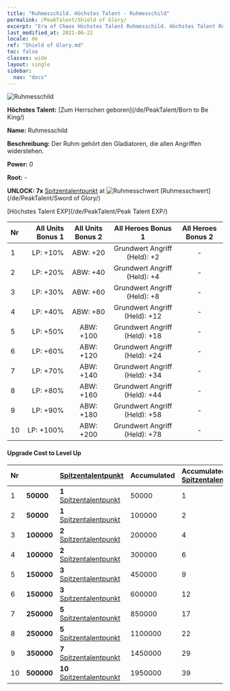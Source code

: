 ```yaml
---
title: "Ruhmesschild. Höchstes Talent - Ruhmesschild"
permalink: /PeakTalent/Shield of Glory/
excerpt: "Era of Chaos Höchstes Talent Ruhmesschild. Höchstes Talent Ruhmesschild. Ruhmesschild"
last_modified_at: 2021-06-22
locale: de
ref: "Shield of Glory.md"
toc: false
classes: wide
layout: single
sidebar:
  nav: "docs"
---
```


  ![Ruhmesschild](/images/pt/talent_4202.png)

  **Höchstes Talent:** [Zum Herrschen geboren](/de/PeakTalent/Born to Be King/)

  **Name:** Ruhmesschild

  **Beschreibung:** Der Ruhm gehört den Gladiatoren, die allen Angriffen widerstehen.

  **Power:** 0

  **Root:** -

  **UNLOCK: 7x** [Spitzentalentpunkt](/ItemsDE/con_934/) at ![Ruhmesschwert](/images/pt/talent_4201.png) [Ruhmesschwert](/de/PeakTalent/Sword of Glory/)

  [Höchstes Talent EXP](/de/PeakTalent/Peak Talent EXP/)

  | Nr | All Units Bonus 1 | All Units Bonus 2 | All Heroes Bonus 1 | All Heroes Bonus 2 |
  |:---|--------------:|:-------------:|:-------------:|:-------------:|
  | 1 | LP: +10% | ABW: +20 | Grundwert Angriff (Held): +2 | - |
  | 2 | LP: +20% | ABW: +40 | Grundwert Angriff (Held): +4 | - |
  | 3 | LP: +30% | ABW: +60 | Grundwert Angriff (Held): +8 | - |
  | 4 | LP: +40% | ABW: +80 | Grundwert Angriff (Held): +12 | - |
  | 5 | LP: +50% | ABW: +100 | Grundwert Angriff (Held): +18 | - |
  | 6 | LP: +60% | ABW: +120 | Grundwert Angriff (Held): +24 | - |
  | 7 | LP: +70% | ABW: +140 | Grundwert Angriff (Held): +34 | - |
  | 8 | LP: +80% | ABW: +160 | Grundwert Angriff (Held): +44 | - |
  | 9 | LP: +90% | ABW: +180 | Grundwert Angriff (Held): +58 | - |
  | 10 | LP: +100% | ABW: +200 | Grundwert Angriff (Held): +78 | - |


#### Upgrade Cost to Level Up

  | Nr | <i class="fas fa-coins"/> | [Spitzentalentpunkt](/ItemsDE/con_934/) | Accumulated <i class="fas fa-coins"/> | Accumulated [Spitzentalentpunkt](/ItemsDE/con_934/) |
  |:---|:--------------|:-------------|:-------------|:-------------|
  | 1 | **50000** | **1** [Spitzentalentpunkt](/ItemsDE/con_934/) | 50000 | 1 |
  | 2 | **50000** | **1** [Spitzentalentpunkt](/ItemsDE/con_934/) | 100000 | 2 |
  | 3 | **100000** | **2** [Spitzentalentpunkt](/ItemsDE/con_934/) | 200000 | 4 |
  | 4 | **100000** | **2** [Spitzentalentpunkt](/ItemsDE/con_934/) | 300000 | 6 |
  | 5 | **150000** | **3** [Spitzentalentpunkt](/ItemsDE/con_934/) | 450000 | 9 |
  | 6 | **150000** | **3** [Spitzentalentpunkt](/ItemsDE/con_934/) | 600000 | 12 |
  | 7 | **250000** | **5** [Spitzentalentpunkt](/ItemsDE/con_934/) | 850000 | 17 |
  | 8 | **250000** | **5** [Spitzentalentpunkt](/ItemsDE/con_934/) | 1100000 | 22 |
  | 9 | **350000** | **7** [Spitzentalentpunkt](/ItemsDE/con_934/) | 1450000 | 29 |
  | 10 | **500000** | **10** [Spitzentalentpunkt](/ItemsDE/con_934/) | 1950000 | 39 |
